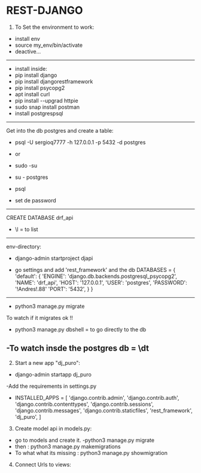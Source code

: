 # REST-DJANGO
1) To Set the environment to work:

- install env
- source my_env/bin/activate
- deactive...
--------------------------------
- install inside:
- pip install django
- pip install djangorestframework
- pip install psycopg2
- apt install curl
- pip install --upgrad httpie
- sudo snap install postman
- install postgrespsql

------------------------------------
Get into the db postgres and create a table:

- psql -U sergioq7777 -h 127.0.0.1 -p 5432 -d postgres

- or

- sudo -su
- su - postgres
- psql

- set de password
---------------------------------------------
CREATE DATABASE drf_api
- \l = to list
-----------------------------------------
env-directory:

- django-admin startproject djapi 

- go settings and add 'rest_framework' and the db
DATABASES = {
    'default': {
        'ENGINE': 'django.db.backends.postgresql_psycopg2',
        'NAME': 'drf_api',
        'HOST': '127.0.0.1',
        'USER': 'postgres',
        'PASSWORD': '!Andres!.88'
        'PORT': '5432',
    }
}
------------------------------------------------
- python3 manage.py migrate

To watch if it migrates ok !!
- python3 manage.py dbshell = to go directly to the db

-To watch insde the postgres db = \dt 
--------------------------------------


2) Start a new app "dj_puro":

- django-admin startapp dj_puro

-Add the requirements in settings.py

- INSTALLED_APPS = [
    'django.contrib.admin',
    'django.contrib.auth',
    'django.contrib.contenttypes',
    'django.contrib.sessions',
    'django.contrib.messages',
    'django.contrib.staticfiles',
    'rest_framework',
    'dj_puro',
]

3) Create model api in models.py:


- go to models and create it.
-python3 manage.py migrate
- then : python3 manage.py makemigrations
- To what what its missing : python3 manage.py showmigration

4) Connect Urls to views:

